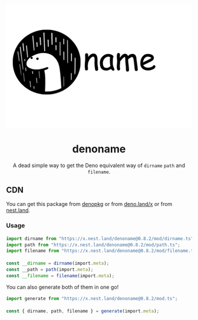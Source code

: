 <img src="assets/logo.jpg" align="center" />
<h1 align="center">denoname</h1>
<p align="center">A dead simple way to get the Deno equivalent way of <code>dirname</code> <code>path</code> and <code>filename</code>.</p>

## CDN
You can get this package from [denopkg](https://denopkg.com/shadowtime2000/denoname) or from [deno.land/x](https://deno.land/x/denoname) or from [nest.land](https://nest.land/package/denoname).

### Usage
```typescript
import dirname from "https://x.nest.land/denoname@0.8.2/mod/dirname.ts";
import path from "https://x.nest.land/denoname@0.8.2/mod/path.ts";
import filename from "https://x.nest.land/denoname@0.8.2/mod/filename.ts";

const __dirname = dirname(import.meta);
const __path = path(import.meta);
const __filename = filename(import.meta);
```

You can also generate both of them in one go!

```typescript
import generate from "https://x.nest.land/denoname@0.8.2/mod.ts";

const { dirname, path, filename } = generate(import.meta);
```